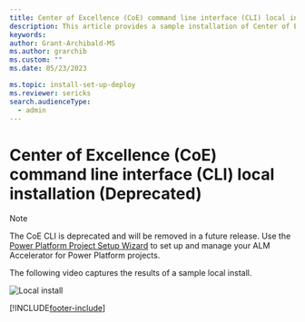 ```yaml
---
title: Center of Excellence (CoE) command line interface (CLI) local installation (Deprecated)
description: This article provides a sample installation of Center of Excellence (CoE) command line interface (CLI) to a local deployment.
keywords: 
author: Grant-Archibald-MS
ms.author: grarchib
ms.custom: ""
ms.date: 05/23/2023

ms.topic: install-set-up-deploy
ms.reviewer: sericks
search.audienceType: 
  - admin
---
```


# Center of Excellence (CoE) command line interface (CLI) local installation (Deprecated)

> [!NOTE]
> The CoE CLI is deprecated and will be removed in a future release. Use the [Power Platform Project Setup Wizard](../../alm-accelerator/setup-admin-tasks.md) to set up and manage your ALM Accelerator for Power Platform projects.

The following video captures the results of a sample local install.

![Local install](./media/install-local.svg)

[!INCLUDE[footer-include](../../../includes/footer-banner.md)]
